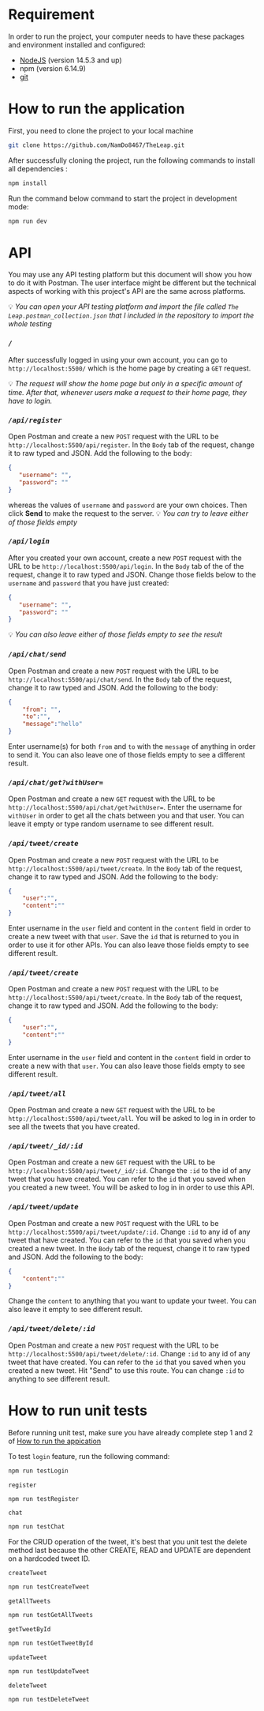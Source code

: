 # Requirement
In order to run the project, your computer needs to have these packages and environment installed and configured:
- [NodeJS](https://choosealicense.com/licenses/mit/) (version 14.5.3 and up)
- npm (version 6.14.9)
- [git](https://git-scm.com/downloads)

# How to run the application
First, you need to clone the project to your local machine

```bash
git clone https://github.com/NamDo8467/TheLeap.git
``` 

After successfully cloning the project, run the following commands to install all dependencies :

```bash
npm install
```

Run the command below command to start the project in development mode:
```bash
npm run dev
```

# API
You may use any API testing platform but this document will show you how to do it with Postman. The user interface might be different but the technical aspects of working with this project's API are the same across platforms.  

💡 *You can open your API testing platform and import the file called `The Leap.postman_collection.json` that I included in the repository to import the whole testing*

### *`/`*
After successfully logged in using your own account, you can go to `http://localhost:5500/` which is the home page by creating a `GET` request.   

💡 *The request will show the home page but only in a specific amount of time. After that, whenever users make a request to their home page, they have to login.*

### *`/api/register`*

Open Postman and create a new `POST` request with the URL to be `http://localhost:5500/api/register`. In the `Body` tab of the request, change it to raw typed and JSON. Add the following to the body:  
```json
{
   "username": "",
   "password": ""
}
```
whereas the values of `username` and `password` are your own choices. Then click **Send** to make the request to the server.
💡   *You can try to leave either of those fields empty*        
### *`/api/login`*  
After you created your own account, create a new `POST` request with the URL to be `http://localhost:5500/api/login`. In the `Body` tab of the of the request, change it to raw typed and JSON. Change those fields below to the `username` and `password` that you have just created:
```json
{
   "username": "",
   "password": ""
}
```
💡   *You can also leave either of those fields empty to see the result*  

### *`/api/chat/send`*
Open Postman and create a new `POST` request with the URL to be `http://localhost:5500/api/chat/send`. In the `Body` tab of the request, change it to raw typed and JSON. Add the following to the body:  
```json
{
    "from": "",
    "to":"",
    "message":"hello"
}
```
Enter username(s) for both `from` and `to` with the `message` of anything in order to send it. You can also leave one of those fields empty to see a different result.

### *`/api/chat/get?withUser=`*
Open Postman and create a new `GET` request with the URL to be `http://localhost:5500/api/chat/get?withUser=`. Enter the username for `withUser` in order to get all the chats between you and that user. You can leave it empty or type random username to see different result.  

### *`/api/tweet/create`*
Open Postman and create a new `POST` request with the URL to be `http://localhost:5500/api/tweet/create`. In the `Body` tab of the request, change it to raw typed and JSON. Add the following to the body:  
```json
{
    "user":"",
    "content":""
}
```
Enter username in the `user` field and content in the `content` field in order to create a new tweet with that `user`. Save the `id` that is returned to you in order to use it for other APIs. You can also leave those fields empty to see different result. 

### *`/api/tweet/create`*
Open Postman and create a new `POST` request with the URL to be `http://localhost:5500/api/tweet/create`. In the `Body` tab of the request, change it to raw typed and JSON. Add the following to the body:  
```json
{
    "user":"",
    "content":""
}
```
Enter username in the `user` field and content in the `content` field in order to create a new with that `user`. You can also leave those fields empty to see different result.

### *`/api/tweet/all`*
Open Postman and create a new `GET` request with the URL to be `http://localhost:5500/api/tweet/all`. You will be asked to log in in order to see all the tweets that you have created.

### *`/api/tweet/_id/:id`*
Open Postman and create a new `GET` request with the URL to be `http://localhost:5500/api/tweet/_id/:id`. Change the `:id` to the id of any tweet that you have created. You can refer to the `id` that you saved when you created a new tweet. You will be asked to log in in order to use this API.  

### *`/api/tweet/update`*
Open Postman and create a new `POST` request with the URL to be `http://localhost:5500/api/tweet/update/:id`. Change `:id` to any id of any tweet that have created. You can refer to the `id` that you saved when you created a new tweet.  In the `Body` tab of the request, change it to raw typed and JSON. Add the following to the body:  
```json
{
    "content":""
}
```
Change the `content` to anything that you want to update your tweet. You can also leave it empty to see different result.

### *`/api/tweet/delete/:id`*
Open Postman and create a new `POST` request with the URL to be `http://localhost:5500/api/tweet/delete/:id`. Change `:id` to any id of any tweet that have created. You can refer to the `id` that you saved when you created a new tweet. Hit "Send" to use this route. You can change `:id` to anything to see different result.  

# How to run unit tests
Before running unit test, make sure you have already complete step 1 and 2 of [How to run the appication](#how-to-run-the-application)  

To test `login` feature, run the following command:
```bash
npm run testLogin
```  
`register`
```bash
npm run testRegister
```  
`chat`
```bash
npm run testChat
```  
For the CRUD operation of the tweet, it's best that you unit test the delete method last because the other CREATE, READ and UPDATE are dependent on a hardcoded tweet ID.  

`createTweet`
```bash
npm run testCreateTweet
```  
`getAllTweets`
```bash
npm run testGetAllTweets
```  
`getTweetById`
```bash
npm run testGetTweetById
```  
`updateTweet`
```bash
npm run testUpdateTweet
```  
`deleteTweet`
```bash
npm run testDeleteTweet
```  